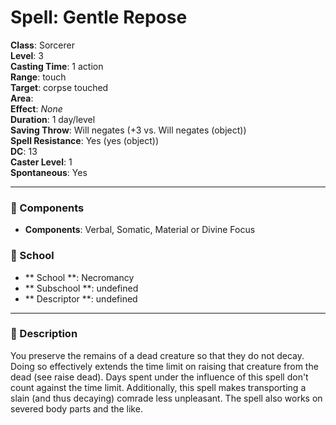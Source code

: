 
# Spell: Gentle Repose
**Class**: Sorcerer  
**Level**: 3  
**Casting Time**: 1 action  
**Range**: touch  
**Target**: corpse touched  
**Area**:   
**Effect**: _None_  
**Duration**: 1 day/level  
**Saving Throw**: Will negates (+3 vs. Will negates (object))  
**Spell Resistance**: Yes (yes (object))  
**DC**: 13  
**Caster Level**: 1  
**Spontaneous**: Yes

---

### 🔮 Components
- **Components**: Verbal, Somatic, Material or Divine Focus

### 🏫 School
- ** School **: Necromancy
- ** Subschool **: undefined
- ** Descriptor **: undefined
---

### 📜 Description
You preserve the remains of a dead creature so that they do not decay. Doing so effectively extends the time limit on raising that creature from the dead (see raise dead). Days spent under the influence of this spell don't count against the time limit. Additionally, this spell makes transporting a slain (and thus decaying) comrade less unpleasant. The spell also works on severed body parts and the like.
